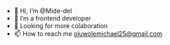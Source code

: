 - 👋 Hi, I’m @Mide-del
- 👀 I’m a frontend developer
- 🌱 Looking for more colaboration
- 📫 How to reach me oluwolemichael25@gmail.com
<!---
Mide-del/Mide-del is a ✨ special ✨ repository because its `README.md` (this file) appears on your GitHub profile.
You can click the Preview link to take a look at your changes.
--->

